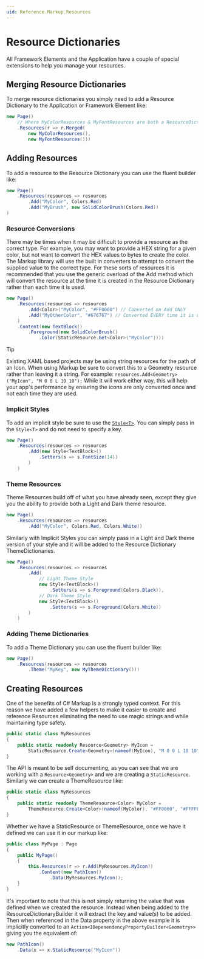 ```yaml
---
uid: Reference.Markup.Resources
---
```

# Resource Dictionaries

All Framework Elements and the Application have a couple of special extensions to help you manage your resources.

## Merging Resource Dictionaries

To merge resource dictionaries you simply need to add a Resource Dictionary to the Application or Framework Element like:

```cs
new Page()
	// Where MyColorResources & MyFontResources are both a ResourceDictionary
	.Resources(r => r.Merged(
		new MyColorResources(),
		new MyFontResources()))
```

## Adding Resources

To add a resource to the Resource Dictionary you can use the fluent builder like:

```cs
new Page()
	.Resources(resources => resources
		.Add("MyColor", Colors.Red)
		.Add("MyBrush", new SolidColorBrush(Colors.Red))
)
```

### Resource Conversions

There may be times when it may be difficult to provide a resource as the correct type. For example, you may want to provide a HEX string for a given color, but not want to convert the HEX values to bytes to create the color. The Markup library will use the built in converters to attempt to convert the supplied value to the correct type. For these sorts of resources it is recommended that you use the generic overload of the Add method which will convert the resource at the time it is created in the Resource Dictionary rather than each time it is used.

```cs
new Page()
	.Resources(resources => resources
		.Add<Color>("MyColor", "#FF0000") // Converted on Add ONLY
		.Add("MyOtherColor", "#676767") // Converted EVERY time it is used
	)
	.Content(new TextBlock()
		.Foreground(new SolidColorBrush()
			.Color(StaticResource.Get<Color>("MyColor"))))
```

> [!TIP]
> Existing XAML based projects may be using string resources for the path of an Icon. When using Markup be sure to convert this to a Geometry resource rather than leaving it a string. For example: `resources.Add<Geometry>("MyIcon", "M 0 0 L 10 10");`
> While it will work either way, this will help your app's performance by ensuring the icons are only converted once and not each time they are used.

### Implicit Styles

To add an implicit style be sure to use the [`Style<T>`](Styles.md). You can simply pass in the `Style<T>` and do not need to specify a key.

```cs
new Page()
	.Resources(resources => resources
		.Add(new Style<TextBlock>()
			.Setters(s => s.FontSize(14))
		)
	)
```

### Theme Resources

Theme Resources build off of what you have already seen, except they give you the ability to provide both a Light and Dark theme resource.

```cs
new Page()
	.Resources(resources => resources
		.Add("MyColor", Colors.Red, Colors.White))
```

Similarly with Implicit Styles you can simply pass in a Light and Dark theme version of your style and it will be added to the Resource Dictionary ThemeDictionaries.

```cs
new Page()
	.Resources(resources => resources
		.Add(
			// Light Theme Style
			new Style<TextBlock>()
				.Setters(s => s.Foreground(Colors.Black)),
			// Dark Theme Style
			new Style<TextBlock>()
				.Setters(s => s.Foreground(Colors.White))
		)
	)
```

### Adding Theme Dictionaries

To add a Theme Dictionary you can use the fluent builder like:

```cs
new Page()
	.Resources(resources => resources
		.Theme("MyKey", new MyThemeDictionary()))
```

## Creating Resources

One of the benefits of C# Markup is a strongly typed context. For this reason we have added a few helpers to make it easier to create and reference Resources eliminating the need to use magic strings and while maintaining type safety.

```cs
public static class MyResources
{
	public static readonly Resource<Geometry> MyIcon =
		StaticResource.Create<Geometry>(nameof(MyIcon), "M 0 0 L 10 10");
}
```

The API is meant to be self documenting, as you can see that we are working with a `Resource<Geometry>` and we are creating a `StaticResource`. Similarly we can create a ThemeResource like:

```cs
public static class MyResources
{
    public static readonly ThemeResource<Color> MyColor =
        ThemeResource.Create<Color>(nameof(MyColor), "#FF0000", "#FFFFFF");
}
```

Whether we have a StaticResource or ThemeResource, once we have it defined we can use it in our markup like:

```cs
public class MyPage : Page
{
	public MyPage()
	{
		this.Resources(r => r.Add(MyResources.MyIcon))
			.Content(new PathIcon()
				.Data(MyResources.MyIcon));
	}
}
```

It's important to note that this is not simply returning the value that was defined when we created the resource. Instead when being added to the ResourceDictionaryBuilder it will extract the key and value(s) to be added. Then when referenced in the Data property in the above example it is implicitly converted to an `Action<IDepenendencyPropertyBuilder<Geometry>>` giving you the equivalent of:

```cs
new PathIcon()
	.Data(x => x.StaticResource("MyIcon"))
```
